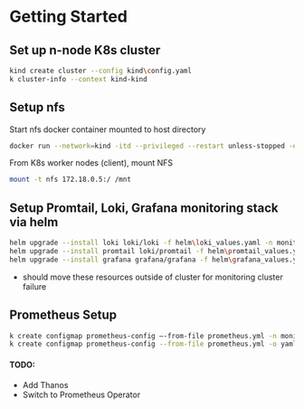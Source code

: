 # Getting Started

## Set up n-node K8s cluster

```Bash
kind create cluster --config kind\config.yaml
k cluster-info --context kind-kind
```


## Setup nfs
Start nfs docker container mounted to host directory
```Bash
docker run --network=kind -itd --privileged --restart unless-stopped -e SHARED_DIRECTORY=/data -v //d/data/nfs-storage:/data -p 2049:2049 itsthenetwork/nfs-server-alpine:12
```
From K8s worker nodes (client), mount NFS
```Bash
mount -t nfs 172.18.0.5:/ /mnt
```

## Setup Promtail, Loki, Grafana monitoring stack via helm
```Bash
helm upgrade --install loki loki/loki -f helm\loki_values.yaml -n monitoring
helm upgrade --install promtail loki/promtail -f helm\promtail_values.yaml -n monitoring
helm upgrade --install grafana grafana/grafana -f helm\grafana_values.yaml -n monitoring
```  
- should move these resources outside of cluster for monitoring cluster failure


## Prometheus Setup
```Bash
k create configmap prometheus-config —-from-file prometheus.yml -n monitoring
k create configmap prometheus-config --from-file prometheus.yml -o yaml --dry-run | k replace -f -
```
#### TODO: 
- Add Thanos
- Switch to Prometheus Operator